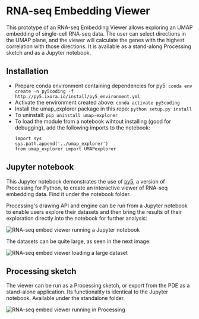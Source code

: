 # RNA-seq Embedding Viewer

This prototype of an RNA-seq Embedding Viewer allows exploring an UMAP embedding of single-cell RNA-seq data. The user can select directions in the UMAP plane, and the viewer will calculate the genes with the highest correlation with those directions. It is available as a stand-along Processing sketch and as a Jupyter notebook.


## Installation
- Prepare conda environment containing dependencies for py5:
  ```conda env create -n py5coding -f http://py5.ixora.io/install/py5_environment.yml```
- Activate the environment created above:
  ```conda activate py5coding```
- Install the umap_explorer package in this repo:
  ```python setup.py install```
- To uninstall:
  ```pip uninstall umap-explorer```
- To load the module from a notebook wihtout installing (good for debugging), add the following imports to the notebook:
  ```
  import sys
  sys.path.append('../umap_explorer')
  from umap_explorer import UMAPexplorer
  ```

## Jupyter notebook

This Jupyter notebook demonstrates the use of [py5](http://py5.ixora.io/), a version of Processing for Python, to create an interactive viewer of RNA-seq embedding data. Find it under the notebook folder.

Processing's drawing API and engine can be run from a Jupyter notebook to enable users explore their datasets and then bring the results of their exploration directly into the notebook for further analysis:

![RNA-seq embed viewer running a Jupyter notebook](images/jupyter_screenshot1.jpg)

The datasets can be quite large, as seen in the next image:

![RNA-seq embed viewer loading a large dataset](images/jupyter_screenshot2.jpg)

## Processing sketch

The viewer can be run as a Processing sketch, or export from the PDE as a stand-alone application. Its functionality is identical to the Jupyter notebook. Available under the standalone folder.

![RNA-seq embed viewer running in Processing](images/processing_screenshot.jpg)
